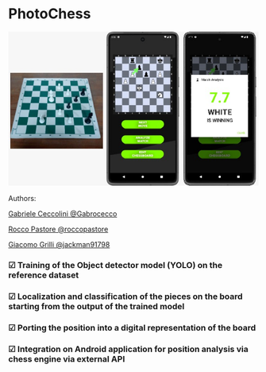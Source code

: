 # PhotoChess
![app](https://github.com/Gabrocecco/photoChess/blob/main/app.png)

Authors: 

[Gabriele Ceccolini @Gabrocecco](https://github.com/Gabrocecco)

[Rocco Pastore @roccopastore](https://github.com/roccopastore)

[Giacomo Grilli @jackman91798](https://github.com/jackman91798)


### ☑ Training of the Object detector model (YOLO) on the reference dataset

### ☑ Localization and classification of the pieces on the board starting from the output of the trained model

### ☑ Porting the position into a digital representation of the board

### ☑ Integration on Android application for position analysis via chess engine via external API






